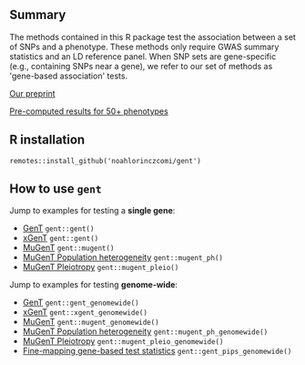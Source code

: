 ## Summary
The methods contained in this R package test the association between a set of SNPs and a phenotype. These methods only require GWAS summary statistics and an LD reference panel. When SNP sets are gene-specific (e.g., containing SNPs near a gene), we refer to our set of methods as 'gene-based association' tests. 

[Our preprint](https://papers.ssrn.com/sol3/papers.cfm?abstract_id=5080346)

[Pre-computed results for 50+ phenotypes](https://nlorinczcomi.shinyapps.io/gent/)

## R installation
```
remotes::install_github('noahlorinczcomi/gent')
```

## How to use `gent`
Jump to examples for testing a **single gene**:
* [GenT](https://github.com/noahlorinczcomi/gent/wiki/Single%E2%80%90gene-GenT) `gent::gent()`
* [xGenT](https://github.com/noahlorinczcomi/gent/wiki/Single%E2%80%90gene-xGenT) `gent::gent()`
* [MuGenT](https://github.com/noahlorinczcomi/gent/wiki/Single%E2%80%90gene-MuGenT) `gent::mugent()`
* [MuGenT Population heterogeneity](https://github.com/noahlorinczcomi/gent/wiki/Single%E2%80%90gene-MuGenT%E2%80%90PH) `gent::mugent_ph()`
* [MuGenT Pleiotropy](https://github.com/noahlorinczcomi/gent/wiki/Single%E2%80%90gene-MuGenT%E2%80%90Pleiotropy) `gent::mugent_pleio()`

Jump to examples for testing **genome-wide**:
* [GenT](https://github.com/noahlorinczcomi/gent/wiki/Genome%E2%80%90wide-GenT) `gent::gent_genomewide()`
* [xGenT](https://github.com/noahlorinczcomi/gent/wiki/Genome%E2%80%90wide-xGenT) `gent::xgent_genomewide()`
* [MuGenT](https://github.com/noahlorinczcomi/gent/wiki/Genome%E2%80%90wide-MuGenT) `gent::mugent_genomewide()`
* [MuGenT Population heterogeneity](https://github.com/noahlorinczcomi/gent/wiki/Genome%E2%80%90wide-MuGenT%E2%80%90PH) `gent::mugent_ph_genomewide()`
* [MuGenT Pleiotropy](https://github.com/noahlorinczcomi/gent/wiki/Genome%E2%80%90wide-MuGenT%E2%80%90Pleiotropy) `gent::mugent_pleio_genomewide()`
* [Fine-mapping gene-based test statistics](https://github.com/noahlorinczcomi/gent/wiki/Genome%E2%80%90wide-GenT%E2%80%90Finemap) `gent::gent_pips_genomewide()`


